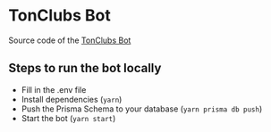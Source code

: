 # TonClubs Bot

Source code of the [TonClubs Bot](https://t.me/tonclubstestbot)

## Steps to run the bot locally
- Fill in the .env file
- Install dependencies (`yarn`)
- Push the Prisma Schema to your database (`yarn prisma db push`)
- Start the bot (`yarn start`)
